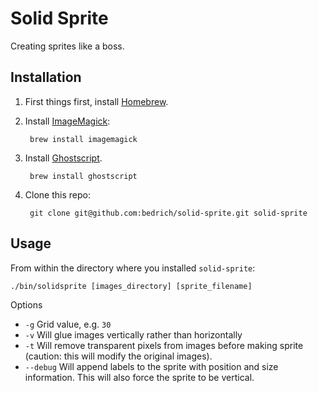 Solid Sprite
============

Creating sprites like a boss.

## Installation

1. First things first, install [Homebrew](http://brew.sh/).

2. Install [ImageMagick](http://www.imagemagick.org/script/index.php):

        brew install imagemagick

3. Install [Ghostscript](http://www.ghostscript.com/).

        brew install ghostscript

4. Clone this repo:

        git clone git@github.com:bedrich/solid-sprite.git solid-sprite

## Usage

From within the directory where you installed `solid-sprite`:

    ./bin/solidsprite [images_directory] [sprite_filename]

Options

- `-g` Grid value, e.g. `30`
- `-v` Will glue images vertically rather than horizontally
- `-t` Will remove transparent pixels from images before making sprite (caution: this will modify the original images).
- `--debug` Will append labels to the sprite with position and size information. This will also force the sprite to be vertical.

